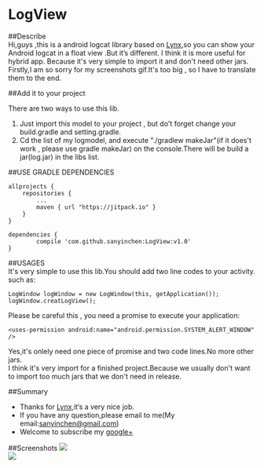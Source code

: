 # LogView
##Describe  
Hi,guys ,this is a android logcat library based on [Lynx](https://github.com/pedrovgs/Lynx),so you can show your Android logcat in a float view .But it’s different. I think it is more
useful for hybrid app.  Because it's very simple to import it and don't need other jars.  
Firstly,I am so sorry for my screenshots gif.It's too big , so I have to translate them to the end.  


##Add it to your project 

There are two ways to use this lib.
  
1. Just import this model to your project , but do't forget change your build.gradle and setting.gradle.  
2. Cd the list of my logmodel, and execute "./gradlew makeJar"(if it does't work , please use gradle makeJar) on the console.There will be build a jar(log.jar) in the libs list.

##USE GRADLE DEPENDENCIES

	allprojects {
		repositories {
			...
			maven { url "https://jitpack.io" }
		}
	}
	
	dependencies {
	        compile 'com.github.sanyinchen:LogView:v1.0'
	}

##USAGES  
It's very simple to use this lib.You should add two line codes to your activity.  
such as:  
	
	LogWindow logWindow = new LogWindow(this, getApplication());
    logWindow.creatLogView();
    
 Please be careful this , you need a promise to execute your application:  
 
    <uses-permission android:name="android.permission.SYSTEM_ALERT_WINDOW" />
    
 Yes,it's onlely need one piece of promise and two code lines.No more other jars.  
 I think it's very import for a finished project.Because we usually don't want to import too much jars that we don't need in release.
 
##Summary  
* Thanks for [Lynx](https://github.com/pedrovgs/Lynx),it‘s a very nice job.
* If you have any question,please email to me(My email:sanyinchen@gmail.com)
* Welcome to subscribe my [google+](https://plus.google.com/u/0/100465464266192894461)  

##Screenshots
![](https://github.com/sanyinchen/LogView/blob/master/source/instance1.gif)  
![](https://github.com/sanyinchen/LogView/blob/master/source/instance2.gif)
